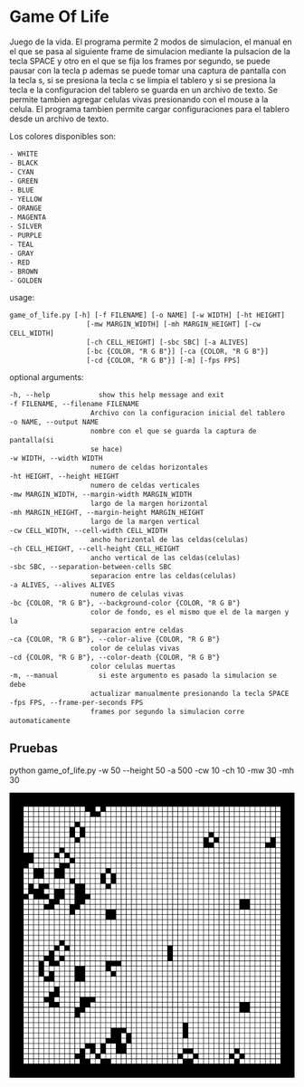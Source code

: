 # Game Of Life

Juego de la vida. El programa permite 2 modos de simulacion, el
manual en el que se pasa al siguiente frame de simulacion mediante la pulsacion
de la tecla SPACE y otro en el que se fija los frames por segundo, se puede
pausar con la tecla p ademas se puede tomar una captura de pantalla con la
tecla s, si se presiona la tecla c se limpia el tablero y si se presiona la
tecla e la configuracion del tablero se guarda en un archivo de texto. Se
permite tambien agregar celulas vivas presionando con el mouse a la celula. El
programa tambien permite cargar configuraciones para el tablero desde un
archivo de texto.

Los colores disponibles son:

    - WHITE
    - BLACK
    - CYAN
    - GREEN
    - BLUE
    - YELLOW
    - ORANGE
    - MAGENTA
    - SILVER
    - PURPLE
    - TEAL
    - GRAY
    - RED
    - BROWN
    - GOLDEN

usage:

    game_of_life.py [-h] [-f FILENAME] [-o NAME] [-w WIDTH] [-ht HEIGHT]
                       [-mw MARGIN_WIDTH] [-mh MARGIN_HEIGHT] [-cw CELL_WIDTH]
                       [-ch CELL_HEIGHT] [-sbc SBC] [-a ALIVES]
                       [-bc {COLOR, "R G B"}] [-ca {COLOR, "R G B"}]
                       [-cd {COLOR, "R G B"}] [-m] [-fps FPS]


optional arguments:

    -h, --help            show this help message and exit
    -f FILENAME, --filename FILENAME
                        Archivo con la configuracion inicial del tablero
    -o NAME, --output NAME
                        nombre con el que se guarda la captura de pantalla(si
                        se hace)
    -w WIDTH, --width WIDTH
                        numero de celdas horizontales
    -ht HEIGHT, --height HEIGHT
                        numero de celdas verticales
    -mw MARGIN_WIDTH, --margin-width MARGIN_WIDTH
                        largo de la margen horizontal
    -mh MARGIN_HEIGHT, --margin-height MARGIN_HEIGHT
                        largo de la margen vertical
    -cw CELL_WIDTH, --cell-width CELL_WIDTH
                        ancho horizontal de las celdas(celulas)
    -ch CELL_HEIGHT, --cell-height CELL_HEIGHT
                        ancho vertical de las celdas(celulas)
    -sbc SBC, --separation-between-cells SBC
                        separacion entre las celdas(celulas)
    -a ALIVES, --alives ALIVES
                        numero de celulas vivas
    -bc {COLOR, "R G B"}, --background-color {COLOR, "R G B"}
                        color de fondo, es el mismo que el de la margen y la
                        separacion entre celdas
    -ca {COLOR, "R G B"}, --color-alive {COLOR, "R G B"}
                        color de celulas vivas
    -cd {COLOR, "R G B"}, --color-death {COLOR, "R G B"}
                        color celulas muertas
    -m, --manual          si este argumento es pasado la simulacion se debe
                        actualizar manualmente presionando la tecla SPACE
    -fps FPS, --frame-per-seconds FPS
                        frames por segundo la simulacion corre automaticamente



## Pruebas

python game_of_life.py -w 50 --height 50 -a 500 -cw 10 -ch 10 -mw 30 -mh 30

![](https://github.com/Luispapiernik/Automatas/blob/master/GameOfLife/Images/gameoflife.png)
